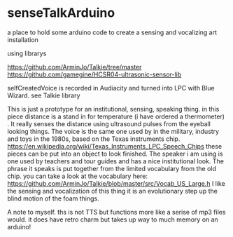 # senseTalkArduino
a place to hold some arduino code to create a sensing and vocalizing art installation

using librarys

https://github.com/ArminJo/Talkie/tree/master
https://github.com/gamegine/HCSR04-ultrasonic-sensor-lib


selfCreatedVoice  is recorded in Audiacity and turned into LPC with Blue Wizard.  see Talkie library

This is just a prototype for an institutional, sensing, speaking thing.  in this piece distance is a stand in for temperature (i have ordered a thermometer) .  It really senses the distance using ultrasound pulses from the eyeball looking things. The voice is the same one used by in the military, industry and toys in the 1980s, based on the Texas instruments chip. https://en.wikipedia.org/wiki/Texas_Instruments_LPC_Speech_Chips
these pieces can be put into an object to look finished. The speaker i am using is one used by teachers and tour guides and has a nice institutional look.  The phrase it speaks is put together from the limited vocabulary from the old chip.  you can take a look at the vocabulary here: https://github.com/ArminJo/Talkie/blob/master/src/Vocab_US_Large.h
I like the sensing and vocalization of this thing it is an evolutionary step up  the blind motion of the foam things.


A note to myself.  ths is not TTS  but functions more like a serise of mp3 files would. it does have retro charm but takes up way to much memory on an arduino!
